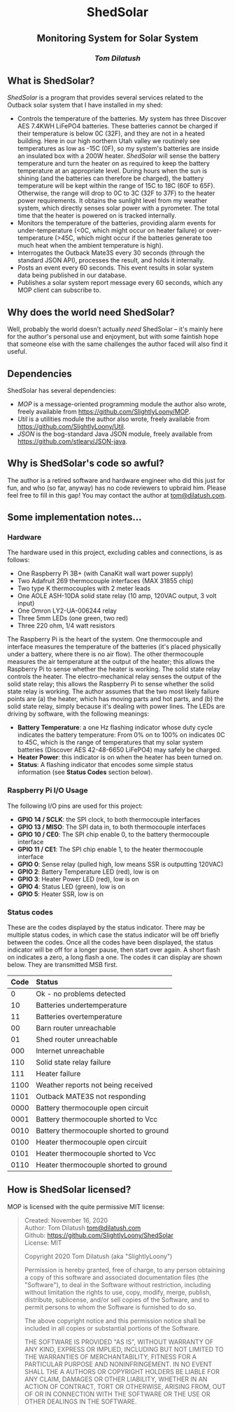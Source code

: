 <h1 align="center"><b>ShedSolar</b></h1>
<h2 align="center">Monitoring System for Solar System</h2>
<h3 align="center"><i>Tom Dilatush</i></h3>

## What is ShedSolar?
*ShedSolar* is a program that provides several services related to the Outback solar system that I have installed in my shed:
* Controls the temperature of the batteries.  My system has three Discover AES 7.4KWH LiFePO4 batteries.  These batteries cannot be charged if their temperature is below 0C (32F), and they are not in a heated building.  Here in our high northern Utah valley we routinely see temperatures as low as -15C (0F), so my system's batteries are inside an insulated box with a 200W heater.  *ShedSolar* will sense the battery temperature and turn the heater on as required to keep the battery temperature at an appropriate level.  During hours when the sun is shining (and the batteries can therefore be charged), the battery temperature will be kept within the range of 15C to 18C (60F to 65F).  Otherwise, the range will drop to 0C to 3C (32F to 37F) to the heater power requirements.  It obtains the sunlight level from my weather system, which directly senses solar power with a pyrometer.  The total time that the heater is powered on is tracked internally.
* Monitors the temperature of the batteries, providing alarm events for under-temperature (<0C, which might occur on heater failure) or over-temperature (>45C, which might occur if the batteries generate too much heat when the ambient temperature is high).
* Interrogates the Outback Mate3S every 30 seconds (through the standard JSON API), processes the result, and holds it internally.
* Posts an event every 60 seconds.  This event results in solar system data being published in our database.
* Publishes a solar system report message every 60 seconds, which any MOP client can subscribe to.

## Why does the world need ShedSolar?
Well, probably the world doesn't actually *need* ShedSolar &ndash; it's mainly here for the author's personal use and enjoyment, but with some faintish hope that someone else with the same challenges the author faced will also find it useful.

## Dependencies
ShedSolar has several dependencies:
* *MOP* is a message-oriented programming module the author also wrote, freely available from https://github.com/SlightlyLoony/MOP.
* *Util* is a utilities module the author also wrote, freely available from https://github.com/SlightlyLoony/Util.
* *JSON* is the bog-standard Java JSON module, freely available from https://github.com/stleary/JSON-java.

## Why is ShedSolar's code so awful?
The author is a retired software and hardware engineer who did this just for fun, and who (so far, anyway) has no code reviewers to upbraid him.  Please feel free to fill in this gap!  You may contact the author at tom@dilatush.com.

## Some implementation notes...

### Hardware

The hardware used in this project, excluding cables and connections, is as follows:
* One Raspberry Pi 3B+ (with CanaKit wall wart power supply)
* Two Adafruit 269 thermocouple interfaces (MAX 31855 chip)
* Two type K thermocouples with 2 meter leads
* One AOLE ASH-10DA solid state relay (10 amp, 120VAC output, 3 volt input)
* One Omron LY2-UA-006244 relay
* Three 5mm LEDs (one green, two red)
* Three 220 ohm, 1/4 watt resistors

The Raspberry Pi is the heart of the system.  One thermocouple and interface measures the temperature of the batteries (it's placed physically under a battery, where there is no air flow).  The other thermocouple measures the air temperature at the output of the heater; this allows the Raspberry Pi to sense whether the heater is working.  The solid state relay controls the heater.  The electro-mechanical relay senses the output of the solid state relay; this allows the Raspberry Pi to sense whether the solid state relay is working.  The author assumes that the two most likely failure points are (a) the heater, which has moving parts and hot parts, and (b) the solid state relay, simply because it's dealing with power lines.  The LEDs are driving by software, with the following meanings:
* __Battery Temperature__: a one Hz flashing indicator whose duty cycle indicates the battery temperature: From 0% on to 100% on indicates 0C to 45C, which is the range of temperatures that my solar system batteries (Discover AES 42-48-6650 LiFePO4) may safely be charged.
* __Heater Power__: this indicator is on when the heater has been turned on.
* __Status__: A flashing indicator that encodes some simple status information (see __Status Codes__ section below).

### Raspberry Pi I/O Usage

The following I/O pins are used for this project:
* __GPIO 14 / SCLK__: the SPI clock, to both thermocouple interfaces
* __GPIO 13 / MISO__: The SPI data in, to both thermocouple interfaces
* __GPIO 10 / CE0__: The SPI chip enable 0, to the battery thermocouple interface
* __GPIO 11 / CE1__: The SPI chip enable 1, to the heater thermocouple interface
* __GPIO 0__: Sense relay (pulled high, low means SSR is outputting 120VAC)
* __GPIO 2__: Battery Temperature LED (red), low is on
* __GPIO 3__: Heater Power LED (red), low is on
* __GPIO 4__: Status LED (green), low is on
* __GPIO 5__: Heater SSR, low is on

### Status codes

These are the codes displayed by the status indicator.  There may be multiple status codes, in which case the status indicator will be off briefly between the codes.  Once all the codes have been displayed, the status indicator will be off for a longer pause, then start over again.  A short flash on indicates a zero, a long flash a one.  The codes it can display are shown below.  They are transmitted MSB first.

| Code   | Status |
| :------| :---|
| 0      | Ok - no problems detected|
| 10     | Batteries undertemperature|
| 11     | Batteries overtemperature|
| 00     | Barn router unreachable|
| 01     | Shed router unreachable|
| 000    | Internet unreachable|
| 110    | Solid state relay failure|
| 111    | Heater failure|
| 1100   | Weather reports not being received|
| 1101   | Outback MATE3S not responding|
| 0000   | Battery thermocouple open circuit|
| 0001   | Battery thermocouple shorted to Vcc|
| 0010   | Battery thermocouple shorted to ground|
| 0100   | Heater thermocouple open circuit|
| 0101   | Heater thermocouple shorted to Vcc|
| 0110   | Heater thermocouple shorted to ground|


## How is ShedSolar licensed?
MOP is licensed with the quite permissive MIT license:
> Created: November 16, 2020<br>
> Author: Tom Dilatush <tom@dilatush.com><br>
> Github:  https://github.com/SlightlyLoony/ShedSolar <br>
> License: MIT
> 
> Copyright 2020 Tom Dilatush (aka "SlightlyLoony")
> 
> Permission is hereby granted, free of charge, to any person obtaining a copy of this software and associated documentation files (the "Software"), to deal in the Software without restriction, including without limitation the rights to use, copy, modify, merge, publish, distribute, sublicense, and/or sell copies of the Software, and to permit persons to whom the Software is furnished to do so.
> 
> The above copyright notice and this permission notice shall be included in all copies or substantial portions of the Software.
> 
> THE SOFTWARE IS PROVIDED "AS IS", WITHOUT WARRANTY OF ANY KIND, EXPRESS OR IMPLIED, INCLUDING BUT NOT LIMITED TO THE WARRANTIES OF MERCHANTABILITY, FITNESS FOR A PARTICULAR PURPOSE AND NONINFRINGEMENT. IN NO EVENT SHALL THE A AUTHORS OR COPYRIGHT HOLDERS BE LIABLE FOR ANY CLAIM, DAMAGES OR OTHER LIABILITY, WHETHER IN AN ACTION OF CONTRACT, TORT OR OTHERWISE, ARISING FROM, OUT OF OR IN CONNECTION WITH THE SOFTWARE OR THE USE OR OTHER DEALINGS IN THE SOFTWARE.
